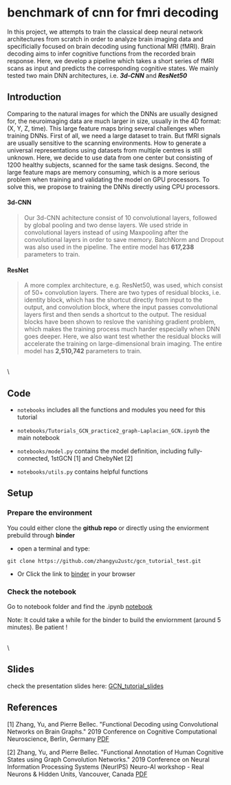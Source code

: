 

# benchmark of cnn for fmri decoding
In this project, we attempts to train the classical deep neural network architectures from scratch in order to analyze brain imaging data and specificially focused on brain decoding using functional MRI (fMRI). Brain decoding aims to infer cognitive functions from the recorded brain response. Here, we develop a pipeline which takes a short series of fMRI scans as input and predicts the corresponding cognitive states. We mainly tested two main DNN architectures, i.e. _**3d-CNN**_ and _**ResNet50**_ 


## Introduction
Comparing to the natural images for which the DNNs are usually designed for, the neuroimaging data are much larger in size, usually in the 4D format: (X, Y, Z, time). This large feature maps bring several challenges when training DNNs. First of all, we need a large dataset to train. But fMRI signals are usually sensitive to the scanning environments. How to generate a universal representations using datasets from multiple centres is still unknown. Here, we decide to use data from one center but consisting of 1200 healthy subjects, scanned for the same task designs. Second, the large feature maps are memory consuming, which is a more serious problem when training and validating the model on GPU processors. To solve this, we propose to training the DNNs directly using CPU processors. 
#### 3d-CNN
> Our 3d-CNN achitecture consist of 10 convolutional layers, followed by global pooling and two dense layers. We used stride in convolutional layers instead of using Maxpooling after the convolutional layers in order to save memory. BatchNorm and Dropout was also used in the pipeline. The entire model has **617,238** parameters to train.
  

#### ResNet
> A more complex architecture, e.g. ResNet50, was used, which consist of 50+ convolution layers. There are two types of residual blocks, i.e. identity block, which has the shortcut directly from input to the output, and convolution block, where the input passes convolutional layers first and then sends a shortcut to the output. The residual blocks have been shown to reslove the vanishing gradient problem, which makes the training process much harder especially when DNN goes deeper. Here, we also want test whether the residual blocks will accelerate the training on large-dimensional brain imaging. The entire model has **2,510,742** parameters to train.



\
\

## Code
 * ```notebooks``` includes all the functions and modules you need for this tutorial

 * ```notebooks/Tutorials_GCN_practice2_graph-Laplacian_GCN.ipynb``` the main notebook

 * ```notebooks/model.py``` contains the model definition, including fully-connected, 1stGCN [1] and ChebyNet [2]

 * ```notebooks/utils.py``` contains helpful functions

## Setup
### Prepare the environment
 You could either clone the **github repo** or directly using the enviorment prebuild through **binder**

  * open a terminal and type:
```
git clone https://github.com/zhangyu2ustc/gcn_tutorial_test.git
``` 

 * Or Click the link to [binder](https://mybinder.org/v2/gh/zhangyu2ustc/gcn_tutorial_test/master?filepath=notebooks%2F) in your browser


### Check the notebook 
  Go to notebook folder and find the .ipynb [notebook](https://github.com/zhangyu2ustc/gcn_tutorial_test/blob/master/notebooks/Tutorials_GCN_practice2_graph-Laplacian_GCN.ipynb)

  Note: It could take a while for the binder to build the enviornment (around 5 minutes). Be patient !  




\
\
## Slides
 check the presentation slides here: [GCN_tutorial_slides](https://drive.google.com/file/d/1Gu28WcHXlwjXQSSmqZZwIcESHff_j-J4/view?usp=sharing)

## References
<a id="1">[1]</a> Zhang, Yu, and Pierre Bellec. "Functional Decoding using Convolutional Networks on Brain Graphs." 2019 Conference on Cognitive Computational Neuroscience, Berlin, Germany [PDF](https://ccneuro.org/2019/proceedings/0001137.pdf)

<a id="2">[2]</a> Zhang, Yu, and Pierre Bellec. "Functional Annotation of Human Cognitive States using Graph Convolution Networks." 2019 Conference on Neural Information Processing Systems (NeurIPS) Neuro-AI workshop - Real Neurons & Hidden Units, Vancouver, Canada [PDF](https://openreview.net/pdf?id=HJenmmF8Ir)

